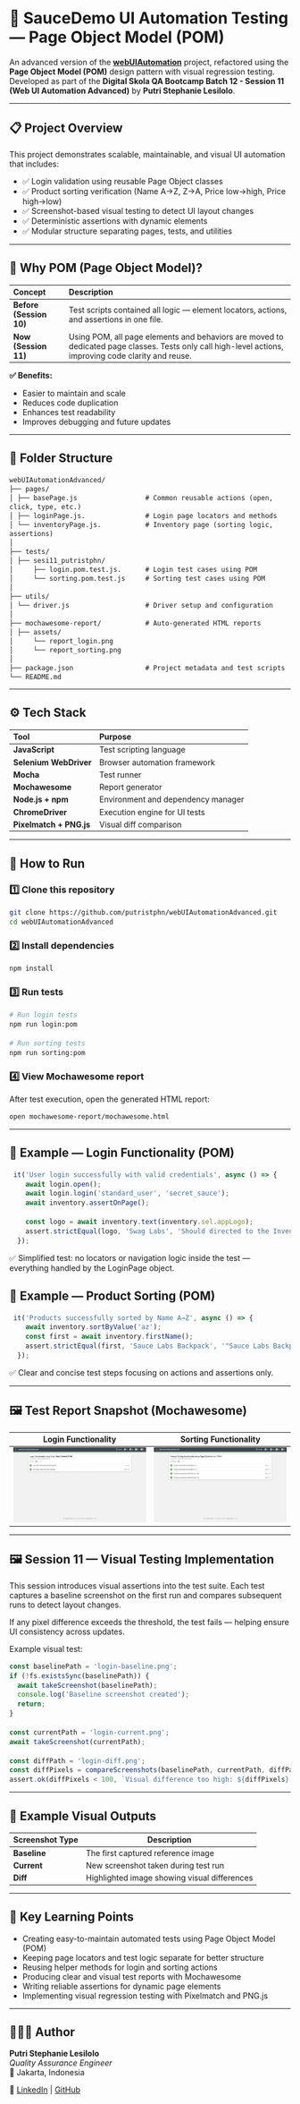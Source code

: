 # 🧩 SauceDemo UI Automation Testing — Page Object Model (POM)

An advanced version of the [**webUIAutomation**](https://github.com/putristphn/webUIAutomation) project, refactored using the **Page Object Model (POM)** design pattern with visual regression testing.
Developed as part of the **Digital Skola QA Bootcamp Batch 12 - Session 11 (Web UI Automation Advanced)** by **Putri Stephanie Lesilolo**.

---

## 📋 Project Overview

This project demonstrates scalable, maintainable, and visual UI automation that includes:
- ✅ Login validation using reusable Page Object classes
- ✅ Product sorting verification (Name A→Z, Z→A, Price low→high, Price high→low)
- ✅ Screenshot-based visual testing to detect UI layout changes
- ✅ Deterministic assertions with dynamic elements
- ✅ Modular structure separating pages, tests, and utilities

---

## 🧠 Why POM (Page Object Model)?

| Concept | Description |
|:--------|:-------------|
| **Before (Session 10)** | Test scripts contained all logic — element locators, actions, and assertions in one file. |
| **Now (Session 11)** | Using POM, all page elements and behaviors are moved to dedicated page classes. Tests only call high-level actions, improving code clarity and reuse. |

**✅ Benefits:**
- Easier to maintain and scale
- Reduces code duplication
- Enhances test readability
- Improves debugging and future updates

---

## 📁 Folder Structure
```
webUIAutomationAdvanced/
├── pages/
│ ├── basePage.js                 # Common reusable actions (open, click, type, etc.)
│ ├── loginPage.js.               # Login page locators and methods
│ └── inventoryPage.js.           # Inventory page (sorting logic, assertions)
│
├── tests/
│ ├── sesi11_putristphn/
│     ├── login.pom.test.js.      # Login test cases using POM
│     └── sorting.pom.test.js     # Sorting test cases using POM
│
├── utils/
│ └── driver.js                   # Driver setup and configuration
│
├── mochawesome-report/           # Auto-generated HTML reports
│ ├── assets/
│     └── report_login.png
│     └── report_sorting.png
│
├── package.json                  # Project metadata and test scripts
└── README.md
```

---

## ⚙️ Tech Stack

| Tool | Purpose |
|:------|:---------|
| **JavaScript** | Test scripting language |
| **Selenium WebDriver** | Browser automation framework |
| **Mocha** | Test runner |
| **Mochawesome** | Report generator |
| **Node.js + npm** | Environment and dependency manager |
| **ChromeDriver** | Execution engine for UI tests |
| **Pixelmatch + PNG.js** | Visual diff comparison |

---

## 🚀 How to Run

### 1️⃣ Clone this repository
```bash
git clone https://github.com/putristphn/webUIAutomationAdvanced.git
cd webUIAutomationAdvanced
```
### 2️⃣ Install dependencies
```bash
npm install
```
### 3️⃣ Run tests
```bash
# Run login tests
npm run login:pom

# Run sorting tests
npm run sorting:pom
```
### 4️⃣ View Mochawesome report
After test execution, open the generated HTML report:
```bash
open mochawesome-report/mochawesome.html
```

---

## 🧩 Example — Login Functionality (POM)
```javascript
 it('User login successfully with valid credentials', async () => {
    await login.open();
    await login.login('standard_user', 'secret_sauce');
    await inventory.assertOnPage();

    const logo = await inventory.text(inventory.sel.appLogo);
    assert.strictEqual(logo, 'Swag Labs', 'Should directed to the Inventory Page after login');
  });
```
✅ Simplified test: no locators or navigation logic inside the test —
everything handled by the LoginPage object.

## 🧩 Example — Product Sorting (POM)
```javascript
 it('Products successfully sorted by Name A→Z', async () => {
    await inventory.sortByValue('az');
    const first = await inventory.firstName();
    assert.strictEqual(first, 'Sauce Labs Backpack', '"Sauce Labs Backpack" should be the first item name when sorted A→Z');
  });
``` 
✅ Clear and concise test steps focusing on actions and assertions only.

---

## 🖼️ Test Report Snapshot (Mochawesome)
| Login Functionality                             | Sorting Functionality                             |
| ---------------------------------------- | -------------------------------------------- |
| ![Login Report](mochawesome-report/assets/report_login.png) | ![Sorting Report](mochawesome-report/assets/report_sorting.png) |

---

## 🖼️ Session 11 — Visual Testing Implementation

This session introduces visual assertions into the test suite.
Each test captures a baseline screenshot on the first run and compares subsequent runs to detect layout changes.

If any pixel difference exceeds the threshold, the test fails — helping ensure UI consistency across updates.

Example visual test:
```javascript
const baselinePath = 'login-baseline.png';
if (!fs.existsSync(baselinePath)) {
  await takeScreenshot(baselinePath);
  console.log('Baseline screenshot created');
  return;
}

const currentPath = 'login-current.png';
await takeScreenshot(currentPath);

const diffPath = 'login-diff.png';
const diffPixels = compareScreenshots(baselinePath, currentPath, diffPath);
assert.ok(diffPixels < 100, `Visual difference too high: ${diffPixels} pixels`);
```
---

## 📸 Example Visual Outputs
| Screenshot Type | Description                                  |
| --------------- | -------------------------------------------- |
| **Baseline**    | The first captured reference image           |
| **Current**     | New screenshot taken during test run         |
| **Diff**        | Highlighted image showing visual differences |

---

## 🧠 Key Learning Points

- Creating easy-to-maintain automated tests using Page Object Model (POM)
- Keeping page locators and test logic separate for better structure
- Reusing helper methods for login and sorting actions
- Producing clear and visual test reports with Mochawesome
- Writing reliable assertions for dynamic page elements
- Implementing visual regression testing with Pixelmatch and PNG.js

---

## 👩🏻‍💻 Author

**Putri Stephanie Lesilolo**  
*Quality Assurance Engineer*  
📍 Jakarta, Indonesia  

🔗 [LinkedIn](https://www.linkedin.com/in/putrilesilolo/) | [GitHub](https://github.com/putristphn) 
